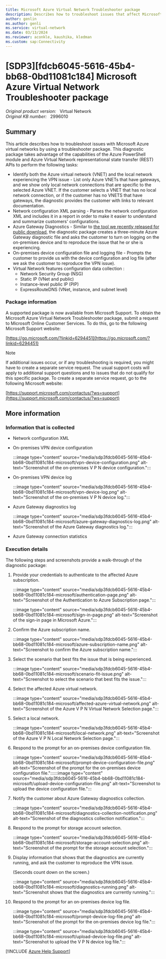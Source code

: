 ```yaml
---
title: Microsoft Azure Virtual Network Troubleshooter package
description: Describes how to troubleshoot issues that affect Microsoft Azure virtual networks by using a troubleshooter package.
author: genlin
ms.author: genli
ms.service: virtual-network
ms.date: 03/13/2024
ms.reviewer: aconkle, kaushika, kledman
ms.custom: sap:Connectivity
---
```

# [SDP3][fdcb6045-5616-45b4-bb68-0bd11081c184] Microsoft Azure Virtual Network Troubleshooter package

_Original product version:_ &nbsp; Virtual Network  
_Original KB number:_ &nbsp; 2996010

## Summary

This article describes how to troubleshoot issues with Microsoft Azure virtual networks by using a troubleshooter package. This diagnostic package takes advantage of the capabilities of the Azure PowerShell module and Azure Virtual Network representational state transfer (REST) APIs to perform the following tasks:

- Identify both the Azure virtual network (VNET) and the local network experiencing the VPN issue - List only Azure VNETs that have gateways, and we show only local network connections that are specific to the selected Azure VNET. If the customer selects a VNET that has no local network connection, or if the customer has no VNETS that have gateways, the diagnostic provides the customer with links to relevant documentation.
- Network configuration XML parsing - Parses the network configuration XML and includes it in a report in order to make it easier to understand and summarize customers' configurations.
- Azure Gateway Diagnostics - Similar to [the tool we recently released for public download](https://github.com/azureautomation/azure-virtual-network-gateway-diagnostics--vpn-/blob/master/Azure_Gateway_Diagnostics.ps1), the diagnostic package creates a three-minute Azure Gateway diagnostic file and asks the customer to turn on logging on the on-premises device and to reproduce the issue that he or she is experiencing.
- On-premises device configuration file and logging file - Prompts the customer to provide us with the device configuration and log file (after we ask the customer to reproduce the VPN issue).
- Virtual Network features configuration data collection :
  - Network Security Group (NSG)
  - Static IP (VNet and public)
  - Instance-level public IP (PIP)
  - ExpressRouteDNS (VNet, instance, and subnet level)

### Package information

A supported package is now available from Microsoft Support. To obtain the Microsoft Azure Virtual Network Troubleshooter package, submit a request to Microsoft Online Customer Services. To do this, go to the following Microsoft Support website:

[https://go.microsoft.com/?linkid=6294451](https://go.microsoft.com/?linkid=6294451)

> [!NOTE]
> If additional issues occur, or if any troubleshooting is required, you might have to create a separate service request. The usual support costs will apply to additional support questions and to issues that do not qualify for this specific package. To create a separate service request, go to the following Microsoft website:
>
> [https://support.microsoft.com/contactus/?ws=support](https://support.microsoft.com/contactus/?ws=support)

## More information

### Information that is collected

- Network configuration XML

- On-premises VPN device configuration

    :::image type="content" source="media/sdp3fdcb6045-5616-45b4-bb68-0bd11081c184-microsoft/vpn-device-configuration.png" alt-text="Screenshot of the on-premises V P N device configuration.":::

- On-premises VPN device log

    :::image type="content" source="media/sdp3fdcb6045-5616-45b4-bb68-0bd11081c184-microsoft/vpn-device-log.png" alt-text="Screenshot of the on-premises V P N device log.":::

- Azure Gateway diagnostics log

    :::image type="content" source="media/sdp3fdcb6045-5616-45b4-bb68-0bd11081c184-microsoft/azure-gateway-diagnostics-log.png" alt-text="Screenshot of the Azure Gateway diagnostics log.":::

- Azure Gateway connection statistics

### Execution details

The following steps and screenshots provide a walk-through of the diagnostic package:

1. Provide your credentials to authenticate to the affected Azure subscription.

    :::image type="content" source="media/sdp3fdcb6045-5616-45b4-bb68-0bd11081c184-microsoft/authentication-page.png" alt-text="Screenshot of the Authentication to Azure Subscription page.":::

    :::image type="content" source="media/sdp3fdcb6045-5616-45b4-bb68-0bd11081c184-microsoft/sign-in-page.png" alt-text="Screenshot of the sign-in page in Microsoft Azure.":::

2. Confirm the Azure subscription name.

    :::image type="content" source="media/sdp3fdcb6045-5616-45b4-bb68-0bd11081c184-microsoft/azure-subscription-name.png" alt-text="Screenshot to confirm the Azure subscription name.":::

3. Select the scenario that best fits the issue that is being experienced.

    :::image type="content" source="media/sdp3fdcb6045-5616-45b4-bb68-0bd11081c184-microsoft/scenario-fit-issue.png" alt-text="Screenshot to select the scenario that best fits the issue.":::

4. Select the affected Azure virtual network.

   :::image type="content" source="media/sdp3fdcb6045-5616-45b4-bb68-0bd11081c184-microsoft/affected-azure-virtual-network.png" alt-text="Screenshot of the Azure V P N Virtual Network Selection page.":::

5. Select a local network.

    :::image type="content" source="media/sdp3fdcb6045-5616-45b4-bb68-0bd11081c184-microsoft/local-network.png" alt-text="Screenshot of the Azure V P N Local Network Selection page.":::

6. Respond to the prompt for an on-premises device configuration file.

    :::image type="content" source="media/sdp3fdcb6045-5616-45b4-bb68-0bd11081c184-microsoft/prompt-device-configuration-file.png" alt-text="Screenshot of the prompt for the on-premises device configuration file."::::::image type="content" source="media/sdp3fdcb6045-5616-45b4-bb68-0bd11081c184-microsoft/upload-device-configuration-file.png" alt-text="Screenshot to upload the device configuration file.":::

7. Notify the customer about Azure Gateway diagnostics collection.

    :::image type="content" source="media/sdp3fdcb6045-5616-45b4-bb68-0bd11081c184-microsoft/diagnostics-collection-notification.png" alt-text="Screenshot of the diagnostics collection notification.":::

8. Respond to the prompt for storage account selection.

   :::image type="content" source="media/sdp3fdcb6045-5616-45b4-bb68-0bd11081c184-microsoft/storage-account-selection.png" alt-text="Screenshot of the prompt for the storage account selection.":::

9. Display information that shows that the diagnostics are currently running, and ask the customer to reproduce the VPN issue.

    (Seconds count down on the screen.)

    :::image type="content" source="media/sdp3fdcb6045-5616-45b4-bb68-0bd11081c184-microsoft/diagnostics-running.png" alt-text="Screenshot shows that the diagnostics are currently running.":::

10. Respond to the prompt for an on-premises device log file.

    :::image type="content" source="media/sdp3fdcb6045-5616-45b4-bb68-0bd11081c184-microsoft/prompt-device-log-file.png" alt-text="Screenshot of the prompt for the on-premises device log file.":::

    :::image type="content" source="media/sdp3fdcb6045-5616-45b4-bb68-0bd11081c184-microsoft/upload-device-log-file.png" alt-text="Screenshot to upload the V P N device log file.":::

[!INCLUDE [Azure Help Support](../../../includes/azure-help-support.md)]
